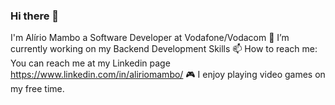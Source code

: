 ### Hi there 👋

I'm Alírio Mambo a Software Developer at Vodafone/Vodacom
🔭 I’m currently working on my Backend Development Skills
📫 How to reach me: You can reach me at my Linkedin page https://www.linkedin.com/in/aliriomambo/
🎮 I enjoy playing video games on my free time.


<!--
**aliriomambo/aliriomambo** is a ✨ _special_ ✨ repository because its `README.md` (this file) appears on your GitHub profile.

Here are some ideas to get you started:

- 🔭 I’m currently working on 
- 🌱 I’m currently learning ...
- 👯 I’m looking to collaborate on ...
- 🤔 I’m looking for help with ...
- 💬 Ask me about ...
- 📫 How to reach me: ...
- 😄 Pronouns: ...
- ⚡ Fun fact: ...
-->
